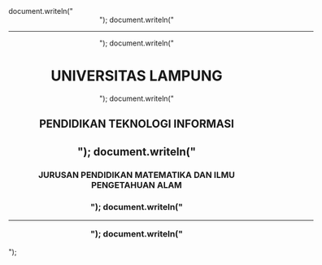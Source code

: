 <!DOCTYPE html>
<html lang="en"> 
  <head> 
    <title>muhammad daffa al faroz</title> 
  </head> 
  <body> 
    <script language="JavaScript">
      document.write("Belajar Pemrograman Javascript!");
    </script>
     <script language="JavaScript" src="isi.js"></script>  
  </body>
  <html>
  document.writeln("<center>");
  document.writeln("<hr width=600 color=Black>");
  document.writeln("<h1>UNIVERSITAS LAMPUNG</H1>");
  document.writeln("<h2>PENDIDIKAN TEKNOLOGI INFORMASI<H2>");
  document.writeln("<h3>JURUSAN PENDIDIKAN MATEMATIKA DAN ILMU PENGETAHUAN ALAM<H3>");
  document.writeln("<hr width=600 color=Black>"); 
  document.writeln("</center>");
  <p> 
    <script language="JavaScript"> 
      document.writeln("<pre>"); 
      document.writeln("<H1>Operasi Aritmatik</H1>"); 
      let A = "100"; 
      let B = "200"; 
      let C = 300; 
      let D = 400; 
      let E = A + B; 
      document.writeln('"100" + "200" = ' + E); 
      E = B + C; 
      document.writeln('"200" + 300 = ' + E); 
      E - C + D;                          
      document.writeln('300 + 400 = ' + E);
      document.writeln("<pre>");
      </script> 
  </p>
